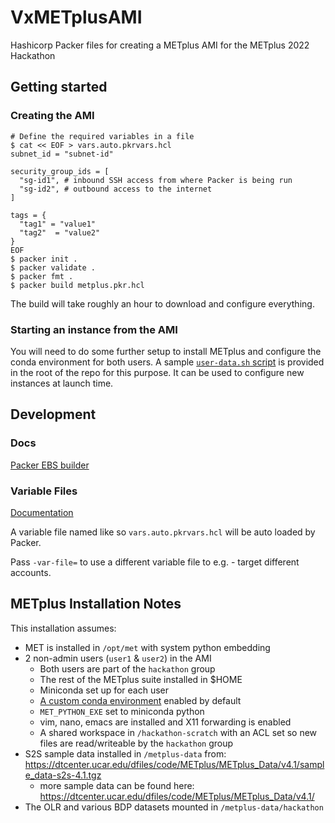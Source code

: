 # VxMETplusAMI
Hashicorp Packer files for creating a METplus AMI for the METplus 2022 Hackathon

## Getting started

### Creating the AMI

```console
# Define the required variables in a file
$ cat << EOF > vars.auto.pkrvars.hcl
subnet_id = "subnet-id"

security_group_ids = [
  "sg-id1", # inbound SSH access from where Packer is being run
  "sg-id2", # outbound access to the internet
]

tags = {
  "tag1" = "value1"
  "tag2"  = "value2"
}
EOF
$ packer init .
$ packer validate .
$ packer fmt .
$ packer build metplus.pkr.hcl
```

The build will take roughly an hour to download and configure everything.

### Starting an instance from the AMI

You will need to do some further setup to install METplus and configure the conda environment for both users. A sample [`user-data.sh` script](https://docs.aws.amazon.com/AWSEC2/latest/UserGuide/user-data.html#user-data-shell-scripts) is provided in the root of the repo for this purpose. It can be used to configure new instances at launch time.

## Development

### Docs

[Packer EBS builder](https://www.packer.io/plugins/builders/amazon/ebs)

### Variable Files

[Documentation](https://learn.hashicorp.com/tutorials/packer/aws-get-started-variables?in=packer/aws-get-started)

A variable file named like so `vars.auto.pkrvars.hcl` will be auto loaded by Packer.

Pass `-var-file=` to use a different variable file to e.g. - target different accounts.

## METplus Installation Notes

This installation assumes:
- MET is installed in `/opt/met` with system python embedding
- 2 non-admin users (`user1` & `user2`) in the AMI
    - Both users are part of the `hackathon` group
    - The rest of the METplus suite installed in $HOME
    - Miniconda set up for each user
    - [A custom conda environment](./config/environment.yml) enabled by default
    - `MET_PYTHON_EXE` set to miniconda python
    - vim, nano, emacs are installed and X11 forwarding is enabled
    - A shared workspace in `/hackathon-scratch` with an ACL set so new files are read/writeable by the `hackathon` group
- S2S sample data installed in `/metplus-data` from: https://dtcenter.ucar.edu/dfiles/code/METplus/METplus_Data/v4.1/sample_data-s2s-4.1.tgz
    - more sample data can be found here: https://dtcenter.ucar.edu/dfiles/code/METplus/METplus_Data/v4.1/
- The OLR and various BDP datasets mounted in `/metplus-data/hackathon`
